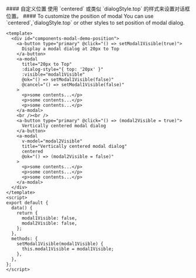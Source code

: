 <cn>
#### 自定义位置
使用 `centered` 或类似 `dialogStyle.top` 的样式来设置对话框位置。
</cn>

<us>
#### To customize the position of modal
You can use `centered`,`dialogStyle.top` or other styles to set position of modal dialog.
</us>

```vue
<template>
  <div id="components-modal-demo-position">
    <a-button type="primary" @click="() => setModal1Visible(true)">
      Display a modal dialog at 20px to Top
    </a-button>
    <a-modal
      title="20px to Top"
      :dialog-style="{ top: '20px' }"
      :visible="modal1Visible"
      @ok="() => setModal1Visible(false)"
      @cancel="() => setModal1Visible(false)"
    >
      <p>some contents...</p>
      <p>some contents...</p>
      <p>some contents...</p>
    </a-modal>
    <br /><br />
    <a-button type="primary" @click="() => (modal2Visible = true)">
      Vertically centered modal dialog
    </a-button>
    <a-modal
      v-model="modal2Visible"
      title="Vertically centered modal dialog"
      centered
      @ok="() => (modal2Visible = false)"
    >
      <p>some contents...</p>
      <p>some contents...</p>
      <p>some contents...</p>
    </a-modal>
  </div>
</template>
<script>
export default {
  data() {
    return {
      modal1Visible: false,
      modal2Visible: false,
    };
  },
  methods: {
    setModal1Visible(modal1Visible) {
      this.modal1Visible = modal1Visible;
    },
  },
};
</script>
```
